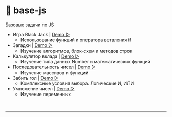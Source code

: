 # 📌 base-js
Базовые задачи по JS

* Игра Black Jack | [Demo ▻](https://small-tasks.yuliyakalyukh.ru/base-js/black-jack/index.html)
  + Использование функций и оператора ветвления if
* Загадки | [Demo ▻](https://small-tasks.yuliyakalyukh.ru/base-js/riddles/index.html)
  + Изучение алгоритмов, блок-схем и методов строк
* Калькулятор вклада | [Demo ▻](https://small-tasks.yuliyakalyukh.ru/base-js/deposit-calculator/index.html)
  + Изучение типа данных Number и математических функций
*  Последовательность чисел | [Demo ▻](https://small-tasks.yuliyakalyukh.ru/base-js/sequence/index.html)
   + Изучение массивов и функций
* Забить гол | [Demo ▻](https://small-tasks.yuliyakalyukh.ru/base-js/goal/index.html)
  + Комплексные условия выбора. Логические И, ИЛИ
* Умножение чисел | [Demo ▻](https://small-tasks.yuliyakalyukh.ru/base-js/multiplication/index.html)
  + Изучение переменных
  
<br>

---